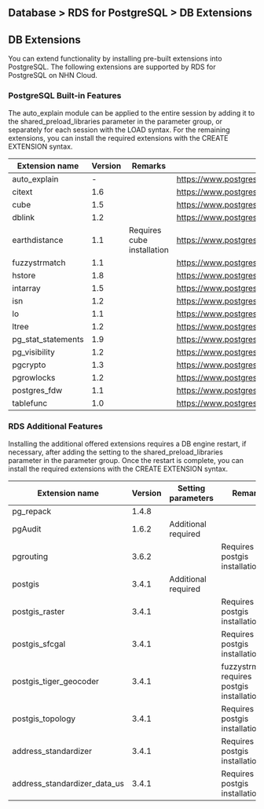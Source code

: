 ## Database > RDS for PostgreSQL > DB Extensions

## DB Extensions
You can extend functionality by installing pre-built extensions into PostgreSQL. The following extensions are supported by RDS for PostgreSQL on NHN Cloud.

### PostgreSQL Built-in Features

The auto_explain module can be applied to the entire session by adding it to the shared_preload_libraries parameter in the parameter group, or separately for each session with the LOAD syntax. For the remaining extensions, you can install the required extensions with the CREATE EXTENSION syntax.

| Extension name     | Version | Remarks                    | Homepage                                                 |
|--------------------|---------|----------------------------|----------------------------------------------------------|
| auto_explain       | -       |                            | https://www.postgresql.org/docs/14/auto-explain.html     |
| citext             | 1.6     |                            | https://www.postgresql.org/docs/14/citext.html           |
| cube               | 1.5     |                            | https://www.postgresql.org/docs/14/cube.html             |
| dblink             | 1.2     |                            | https://www.postgresql.org/docs/14/dblink.html           |
| earthdistance      | 1.1     | Requires cube installation | https://www.postgresql.org/docs/14/earthdistance.html    |
| fuzzystrmatch      | 1.1     |                            | https://www.postgresql.org/docs/14/fuzzystrmatch.html    |
| hstore             | 1.8     |                            | https://www.postgresql.org/docs/14/hstore.html           |
| intarray           | 1.5     |                            | https://www.postgresql.org/docs/14/intarray.html         |
| isn                | 1.2     |                            | https://www.postgresql.org/docs/14/isn.html              |
| lo                 | 1.1     |                            | https://www.postgresql.org/docs/14/lo.html               |
| ltree              | 1.2     |                            | https://www.postgresql.org/docs/14/ltree.html            |
| pg_stat_statements | 1.9     |                            | https://www.postgresql.org/docs/14/pgstatstatements.html |
| pg_visibility      | 1.2     |                            | https://www.postgresql.org/docs/14/pgvisibility.html     |
| pgcrypto           | 1.3     |                            | https://www.postgresql.org/docs/14/pgcrypto.html         |
| pgrowlocks         | 1.2     |                            | https://www.postgresql.org/docs/14/pgrowlocks.html       |
| postgres_fdw       | 1.1     |                            | https://www.postgresql.org/docs/14/postgres-fdw.html     |
| tablefunc          | 1.0     |                            | https://www.postgresql.org/docs/14/tablefunc.html        |

### RDS Additional Features

Installing the additional offered extensions requires a DB engine restart, if necessary, after adding the setting to the shared_preload_libraries parameter in the parameter group. Once the restart is complete, you can install the required extensions with the CREATE EXTENSION syntax.

| Extension name               | Version | Setting parameters  | Remarks                                      | Homepage                           |
|------------------------------|---------|---------------------|----------------------------------------------|------------------------------------|
| pg_repack                    | 1.4.8   |                     |                                              | https://reorg.github.io/pg_repack/ |
| pgAudit                      | 1.6.2   | Additional required |                                              | https://www.pgaudit.org/           |
| pgrouting                    | 3.6.2   |                     | Requires postgis installation                | https://pgrouting.org/             |
| postgis                      | 3.4.1   | Additional required |                                              | https://postgis.net/               |
| postgis_raster               | 3.4.1   |                     | Requires postgis installation                |                                    |
| postgis_sfcgal               | 3.4.1   |                     | Requires postgis installation                |                                    |
| postgis_tiger_geocoder       | 3.4.1   |                     | fuzzystrmatch, requires postgis installation |                                    |
| postgis_topology             | 3.4.1   |                     | Requires postgis installation                |                                    |
| address_standardizer         | 3.4.1   |                     | Requires postgis installation                |                                    |
| address_standardizer_data_us | 3.4.1   |                     | Requires postgis installation                |                                    |

